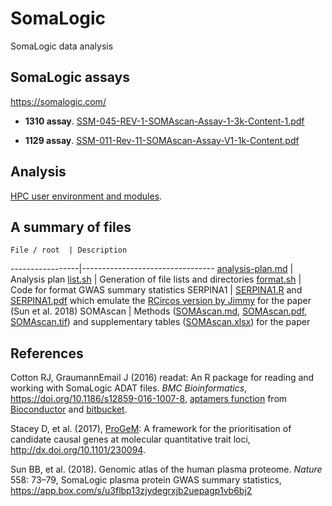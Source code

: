 # SomaLogic
SomaLogic data analysis

## SomaLogic assays

https://somalogic.com/

* **1310 assay**. [SSM-045-REV-1-SOMAscan-Assay-1-3k-Content-1.pdf](http://somalogic.com/wp-content/uploads/2016/09/SSM-045-REV-1-SOMAscan-Assay-1-3k-Content-1.pdf)

* **1129 assay**. [SSM-011-Rev-11-SOMAscan-Assay-V1-1k-Content.pdf](http://www.somalogic.com/wp-content/uploads/2016/10/SSM-011-Rev-11-SOMAscan-Assay-V1-1k-Content.pdf)

## Analysis

[HPC user environment and modules](https://www.hpc.cam.ac.uk/using-clusters/user-environment-and-modules).

## A summary of files

    File / root  | Description
-----------------|---------------------------------
[analysis-plan.md](analysis-plan.md) | Analysis plan
[list.sh](list.sh) | Generation of file lists and directories
[format.sh](format.sh) | Code for format GWAS summary statistics
SERPINA1 | [SERPINA1.R](doc/SERPINA1.R) and [SERPINA1.pdf](doc/SERPINA1.pdf) which emulate the [RCircos version by Jimmy](doc/fig2.R) for the paper (Sun et al. 2018)
SOMAscan | Methods ([SOMAscan.md](doc/SOMAscan.md), [SOMAscan.pdf](doc/SOMAscan.pdf), [SOMAscan.tif](doc/SOMAscan.tif)) and supplementary tables ([SOMAscan.xlsx](doc/SOMAscan.xlsx)) for the paper

## References

Cotton RJ, GraumannEmail J (2016) readat: An R package for reading and working with SomaLogic ADAT files.
*BMC Bioinformatics*, https://doi.org/10.1186/s12859-016-1007-8, [aptamers function](https://rdrr.io/bioc/readat/man/aptamers.html) 
from [Bioconductor](https://bioconductor.org/packages/release/bioc/html/readat.html) and [bitbucket](https://bitbucket.org/graumannlabtools/readat).

Stacey D, et al. (2017), [ProGeM](https://github.com/ds763/ProGeM): A framework for the prioritisation of candidate causal genes at molecular
quantitative trait loci, http://dx.doi.org/10.1101/230094.

Sun BB, et al. (2018). Genomic atlas of the human plasma proteome. *Nature* 558: 73–79, SomaLogic plasma protein GWAS summary statistics, https://app.box.com/s/u3flbp13zjydegrxjb2uepagp1vb6bj2
